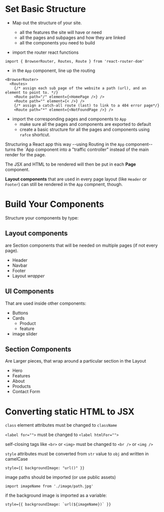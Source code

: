 # Set Basic Structure 

- Map out the structure of your site.
  - all the features the site will have or need
  - all the pages and subpages and how they are linked
  - all the components you need to build

- import the router react functions
```tsx
import { BrowserRouter, Routes, Route } from 'react-router-dom'
```

- in the `App` component, line up the routing 
```tsx
<BrowserRouter>
  <Routes>
    {/* assign each sub page of the website a path (url), and an element to point to. */}
    <Route path="/" element={<HomePage />} />
    <Route path="" element={< />} /> 
    {/* assign a catch-all route (last) to link to a 404 error page*/}
    <Route path="*" element={<NotFoundPage />} />

```

- import the corresponding pages and components to `App`
  - make sure all the pages and components are exported to default
  - create a basic structure for all the pages and components using `rafce` shortcut.
  

Structuring a React app this way --using Routing in the `App` component-- turns the `App component into a "traffic controller" instead of the main render for the page. 

The JSX and HTML to be rendered will then be put in each **Page** component.

**Layout components** that are used in every page layout (like `Header` or `Footer`) can still be rendered in the `App` compnent, though. 


# Build Your Components


Structure your components by type:


## Layout components 

are Section components that will be needed on multiple pages (if not every page).
- Header
- Navbar
- Footer
- Layout _wrapper_

## UI Components

That are used inside other components:
- Buttons 
- Cards
  - Product
  - feature
- image slider

## Section Components

Are Larger pieces, that wrap around a particular section in the Layout
- Hero
- Features
- About
- Products
- Contact Form


# Converting static HTML to JSX 

`class` element attributes must be changed to `className`

`<label for="">` must be changed to `<label htmlFor="">`

self-closing tags like `<br>` or `<img>` must be changed to `<br />` or `<img />`

`style` attributes must be converted from `str` value to `obj` and written in camelCase
```tsx
style={{ backgroundImage: "url()" }}
```

image paths should be imported (or use public assets)
```tsx
import imageName from './image/path.jpg'
```
if the background image is imported as a variable:
```tsx
style={{ backgroundImage: `url(${imageName})` }}